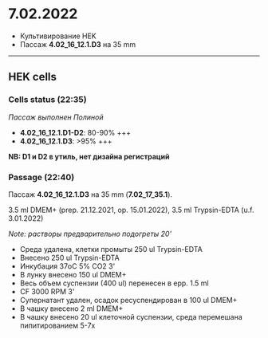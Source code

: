7.02.2022
==========

- Культивирование HEK
- Пассаж **4.02_16_12.1.D3** на 35 mm

---

## HEK cells
### Cells status (22:35)
*Пассаж выполнен Полиной*
- **4.02_16_12.1.D1-D2**: 80-90% +++
- **4.02_16_12.1.D3**: >95% +++

**NB: D1 и D2 в утиль, нет дизайна регистраций**

### Passage (22:40)
Пассаж **4.02_16_12.1.D3** на 35 mm (**7.02_17_35.1**).

3.5 ml DMEM+ (prep. 21.12.2021, op. 15.01.2022), 3.5 ml Trypsin-EDTA (u.f. 3.01.2022)

*Note: растворы предварительно подогреты 20'*

- Среда удалена, клетки промыты 250 ul Trypsin-EDTA
- Внесено 250 ul Trypsin-EDTA 
- Инкубация 37oC 5% CO2 3'
- В лунку внесено 150 ul DMEM+
- Весь объем суспензии (400 ul) перенесен в epp. 1.5 ml
- CF 3000 RPM 3'
- Супернатант удален, осадок ресуспендирован в 100 ul DMEM+
- В чашку внесено 2 ml DMEM+
- В чашку внесено 20 ul клеточной суспензии, среда перемешана пипитированием 5-7x 